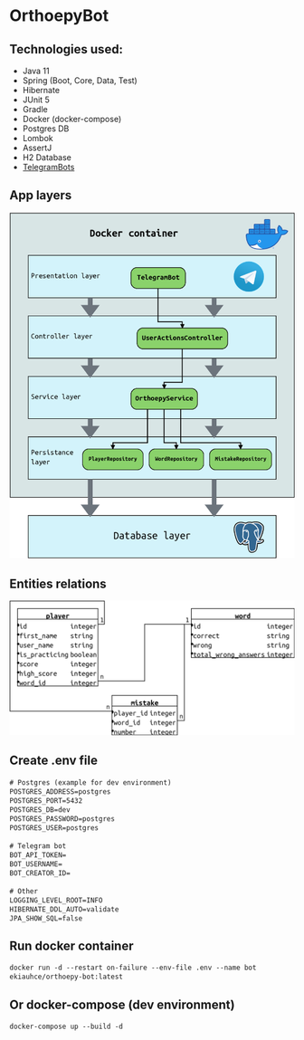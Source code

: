 # OrthoepyBot

## Technologies used:

  - Java 11
  - Spring (Boot, Core, Data, Test)
  - Hibernate
  - JUnit 5
  - Gradle    
  - Docker (docker-compose)
  - Postgres DB
  - Lombok
  - AssertJ
  - H2 Database
  - [TelegramBots](https://github.com/rubenlagus/TelegramBots)

## App layers

![layers](img/app.png)

## Entities relations

![entities](img/entities.png)

## Create .env file

```
# Postgres (example for dev environment)
POSTGRES_ADDRESS=postgres
POSTGRES_PORT=5432
POSTGRES_DB=dev
POSTGRES_PASSWORD=postgres
POSTGRES_USER=postgres

# Telegram bot
BOT_API_TOKEN=
BOT_USERNAME=
BOT_CREATOR_ID=

# Other
LOGGING_LEVEL_ROOT=INFO
HIBERNATE_DDL_AUTO=validate
JPA_SHOW_SQL=false
```

## Run docker container

```
docker run -d --restart on-failure --env-file .env --name bot ekiauhce/orthoepy-bot:latest
```

## Or docker-compose (dev environment)

```
docker-compose up --build -d
```